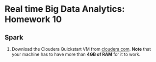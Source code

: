 # Real time Big Data Analytics: Homework 10

## Spark

1. Download the Cloudera Quickstart VM from [cloudera.com](https://www.cloudera.com/downloads/quickstart_vms/5-10.html). **Note** that your machine has to have more than **4GB of RAM** for it to work.
